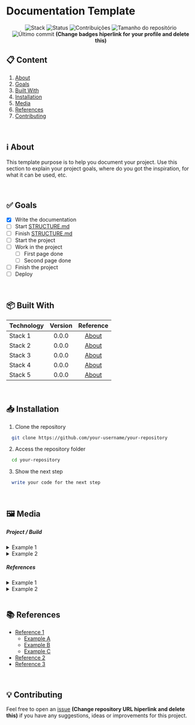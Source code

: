 # Documentation Template

<div align="center">

![Stack](https://img.shields.io/badge/Stack-Template-teal?style=for-the-badge) ![Status](https://img.shields.io/badge/status-Done-green?style=for-the-badge) ![Contribuições](https://img.shields.io/github/contributors/zTiagok/template.documentation?style=for-the-badge) ![Tamanho do repositório](https://img.shields.io/github/repo-size/zTiagok/template.documentation?style=for-the-badge) ![Último commit](https://img.shields.io/github/last-commit/zTiagok/template.documentation?style=for-the-badge)
**(Change badges hiperlink for your profile and delete this)**

</div>

## 📋 Content

1. [About](#-about)
1. [Goals](#-goals)
1. [Built With](#-built-with)
1. [Installation](#-installation)
1. [Media](#️-media)
1. [References](#-references)
1. [Contributing](#-contributing)

<br />

## ℹ️ About

This template purpose is to help you document your project.
Use this section to explain your project goals, where do you got the inspiration, for what it can be used, etc.

<br />

## ✅ Goals

- [x] Write the documentation
- [ ] Start [STRUCTURE.md](STRUCTURE.md)
- [ ] Finish [STRUCTURE.md](STRUCTURE.md)
- [ ] Start the project
- [ ] Work in the project
  - [ ] First page done
  - [ ] Second page done
- [ ] Finish the project
- [ ] Deploy

<br />

## 📦 Built With

| Technology | Version |             Reference             |
| ---------- | :-----: | :-------------------------------: |
| Stack 1    |  0.0.0  | [About](https://www.example.com/) |
| Stack 2    |  0.0.0  | [About](https://www.example.com/) |
| Stack 3    |  0.0.0  | [About](https://www.example.com/) |
| Stack 4    |  0.0.0  | [About](https://www.example.com/) |
| Stack 5    |  0.0.0  | [About](https://www.example.com/) |

<br />

## 📥 Installation

1. Clone the repository

```bash
  git clone https://github.com/your-username/your-repository
```

2. Access the repository folder

```bash
  cd your-repository
```

3. Show the next step

```bash
  write your code for the next step
```

<br />

## 🖼️ Media

##### Project / Build

<details>
  <summary>Example 1</summary>
  
  ![Example](https://placehold.co/600x400?text=Example)
</details>
<details>
  <summary>Example 2</summary>

![Landing](https://placehold.co/600x400?text=Example)

</details>
 
##### References
<details>
  <summary>Example 1</summary>
  
  ![Example](https://placehold.co/600x400?text=Example)
</details>
<details>
  <summary>Example 2</summary>

![Landing](https://placehold.co/600x400?text=Example)

</details>

<br />

## 📚 References

- [Reference 1](https://www.example.com/)
  - [Example A](https://www.example.com/)
  - [Example B](https://www.example.com/)
  - [Example C](https://www.example.com/)
- [Reference 2](https://www.example.com/)
- [Reference 3](https://www.example.com/)

<br />

## 💡 Contributing

Feel free to open an [issue](https://www.example.com/) **(Change repository URL hiperlink and delete this)** if you have any suggestions, ideas or improvements for this project.

